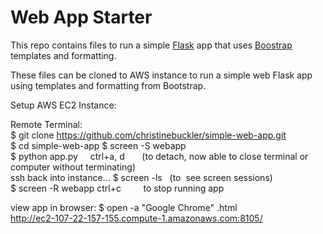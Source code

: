 # Web App Starter


This repo contains files to run a simple [Flask](http://flask.pocoo.org/ "Flask") app that uses [Boostrap](https://getbootstrap.com/ "Bootstrap") templates and formatting.

These files can be cloned to AWS instance to run a simple web Flask app using templates and formatting from Bootstrap.   

Setup AWS EC2 Instance:  



Remote Terminal:  
$ git clone https://github.com/christinebuckler/simple-web-app.git   
$ cd simple-web-app
$ screen -S webapp   
$ python app.py    
ctrl+a, d       (to detach, now able to close terminal or computer without terminating)  
ssh back into instance... 
$ screen -ls    (to  see screen sessions)  
$ screen -R webapp
ctrl+c          to stop running app  



view app in browser: 
$ open -a "Google Chrome" .html  
http://ec2-107-22-157-155.compute-1.amazonaws.com:8105/
